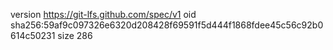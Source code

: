 version https://git-lfs.github.com/spec/v1
oid sha256:59af9c097326e6320d208428f69591f5d444f1868fdee45c56c92b0614c50231
size 286
